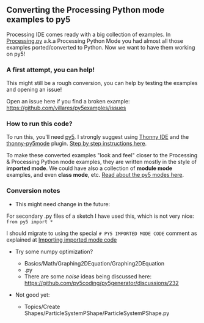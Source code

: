 ## Converting the Processing Python mode examples to py5

Processing IDE comes ready with a big collection of examples. In [Processing.py](https://py.processing.org) a.k.a Processing Python Mode you had almost all those examples ported/converted to Python. Now we want to have them working on py5!

### A first attempt, you can help!

This might still be a rough conversion, you can help by testing the examples and opening an issue!

Open an issue here if you find a broken example: https://github.com/villares/py5examples/issues

### How to run this code?

To run this, you'll need [py5](https://py5coding.org). I strongly suggest using [Thonny IDE](https://thonny.org) and the [thonny-py5mode](https://github.com/tabreturn/thonny-py5mode/) plugin. [Step by step instructions here](https://abav.lugaralgum.com/como-instalar-py5/index-EN.html).

To make these converted examples "look and feel" closer to the Processing & Processing Python mode examples, they are written mostly in the style of **imported mode**. We could have also a collection of **module mode** examples, and even **class mode**, etc. [Read about the py5 modes here](https://py5coding.org/content/py5_modes.html).

### Conversion notes

- This might need change in the future:

For secondary .py files of a sketch I have used this, which is not very nice:
`from py5 import *` 

I should migrate to using the special `# PY5 IMPORTED MODE CODE` comment as explained at [Importing imported mode code](https://py5coding.org/content/importing_py5_code.html#importing-imported-mode-code)
- Try some numpy optimization?

  - Basics/Math/Graphing2DEquation/Graphing2DEquation
  - .py
  - There are some *noise* ideas being discussed here: https://github.com/py5coding/py5generator/discussions/232

- Not good yet:

  - Topics/Create Shapes/ParticleSystemPShape/ParticleSystemPShape.py
